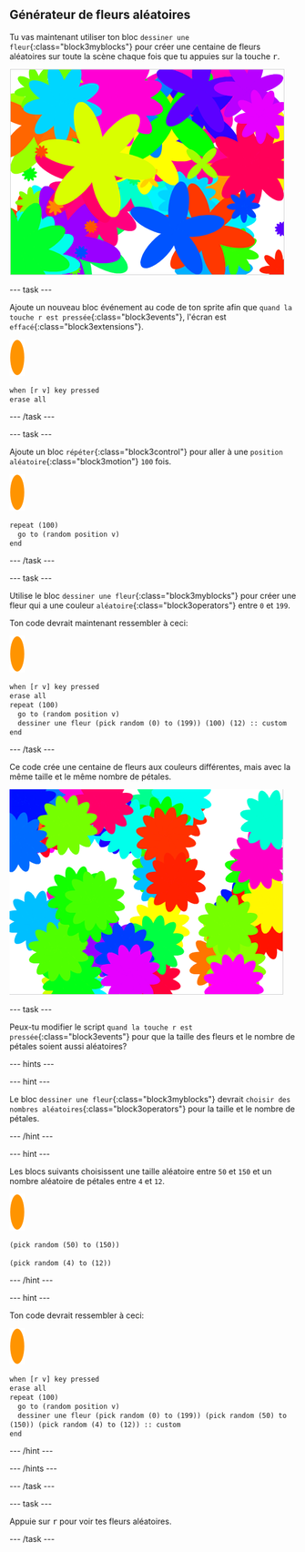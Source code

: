 ## Générateur de fleurs aléatoires

Tu vas maintenant utiliser ton bloc `dessiner une fleur`{:class="block3myblocks"} pour créer une centaine de fleurs aléatoires sur toute la scène chaque fois que tu appuies sur la touche <kbd>r</kbd>.

![fleurs aléatoires](images/flower-random.png)

--- task ---

Ajoute un nouveau bloc événement au code de ton sprite afin que `quand la touche r est pressée`{:class="block3events"}, l'écran est `effacé`{:class="block3extensions"}.

![sprite de fleur](images/flower-sprite.png)

```blocks3
when [r v] key pressed
erase all
```

--- /task ---

--- task ---

Ajoute un bloc `répéter`{:class="block3control"} pour aller à une `position aléatoire`{:class="block3motion"} `100` fois.

![sprite de fleur](images/flower-sprite.png)

```blocks3
repeat (100)
  go to (random position v)
end
```

--- /task ---

--- task ---

Utilise le bloc `dessiner une fleur`{:class="block3myblocks"} pour créer une fleur qui a une couleur `aléatoire`{:class="block3operators"} entre `0` et `199`.

Ton code devrait maintenant ressembler à ceci:

![sprite de fleur](images/flower-sprite.png)

```blocks3
when [r v] key pressed
erase all
repeat (100) 
  go to (random position v)
  dessiner une fleur (pick random (0) to (199)) (100) (12) :: custom
end
```

--- /task ---

Ce code crée une centaine de fleurs aux couleurs différentes, mais avec la même taille et le même nombre de pétales.

![fleurs juste avec des couleurs aléatoires](images/flower-random-colour.png)

--- task ---

Peux-tu modifier le script `quand la touche r est pressée`{:class="block3events"} pour que la taille des fleurs et le nombre de pétales soient aussi aléatoires?

--- hints ---

--- hint ---

Le bloc `dessiner une fleur`{:class="block3myblocks"} devrait `choisir des nombres aléatoires`{:class="block3operators"} pour la taille et le nombre de pétales.

--- /hint ---

--- hint ---

Les blocs suivants choisissent une taille aléatoire entre `50` et `150` et un nombre aléatoire de pétales entre `4` et `12`.

![sprite de fleur](images/flower-sprite.png)

```blocks3
(pick random (50) to (150))

(pick random (4) to (12))
```

--- /hint ---

--- hint ---

Ton code devrait ressembler à ceci:

![sprite de fleur](images/flower-sprite.png)

```blocks3
when [r v] key pressed
erase all
repeat (100) 
  go to (random position v)
  dessiner une fleur (pick random (0) to (199)) (pick random (50) to (150)) (pick random (4) to (12)) :: custom
end
```

--- /hint ---

--- /hints ---

--- /task ---

--- task ---

Appuie sur <kbd>r</kbd> pour voir tes fleurs aléatoires.

--- /task ---